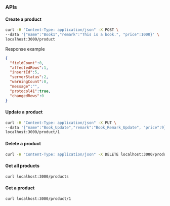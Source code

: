 
### APIs

#### Create a product
```sh
curl -H "Content-Type: application/json" -X POST \
--data '{"name":"Book1","remark":"This is a book.", "price":1000}' \
localhost:3000/product
```

Response example
```json
{
  "fieldCount":0,
  "affectedRows":1,
  "insertId":5,
  "serverStatus":2,
  "warningCount":0,
  "message":"",
  "protocol41":true,
  "changedRows":0
}
```

#### Update a product
```sh
curl -H "Content-Type: application/json" -X PUT \
--data '{"name":"Book_Update","remark":"Book_Remark_Update", "price":9}' \
localhost:3000/product/1
```

#### Delete a product
```sh
curl -H "Content-Type: application/json" -X DELETE localhost:3000/product/1
```

#### Get all products
```sh
curl localhost:3000/products
```

#### Get a product
```sh
curl localhost:3000/product/1
```

